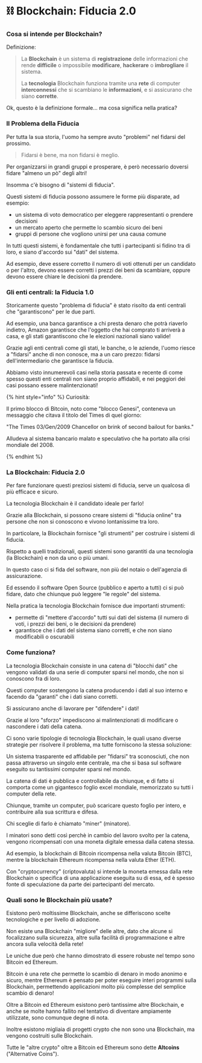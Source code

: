 # ⛓ Blockchain: Fiducia 2.0

### Cosa si intende per Blockchain?

Definizione:

> La **Blockchain** è un sistema di **registrazione** delle informazioni che rende **difficile** o impossibile **modificare**, **hackerare** o **imbrogliare** il sistema.
>
> La **tecnologia** Blockchain funziona tramite una **rete** di computer **interconnessi** che si scambiano le **informazioni**, e si assicurano che siano **corrette**.

Ok, questo è la definizione formale... ma cosa significa nella pratica?

### Il Problema della Fiducia

Per tutta la sua storia, l'uomo ha sempre avuto "problemi" nel fidarsi del prossimo. &#x20;

> Fidarsi è bene, ma non fidarsi è meglio.

Per organizzarsi in grandi gruppi e prosperare, è però necessario doversi fidare "almeno un pò" degli altri!

Insomma c'è bisogno di "sistemi di fiducia".

Questi sistemi di fiducia possono assumere le forme più disparate, ad esempio:

* un sistema di voto democratico per eleggere rappresentanti o prendere decisioni
* un mercato aperto che permette lo scambio sicuro dei beni
* gruppi di persone che vogliono unirsi per una causa comune

In tutti questi sistemi, è fondamentale che tutti i partecipanti si fidino tra di loro, e siano d'accordo sui "dati" del sistema.

Ad esempio, deve essere corretto il numero di voti ottenuti per un candidato o per l'altro, devono essere corretti i prezzi dei beni da scambiare, oppure devono essere chiare le decisioni da prendere.

### Gli enti centrali: la Fiducia 1.0

Storicamente questo "problema di fiducia" è stato risolto da enti centrali che "garantiscono" per le due parti.&#x20;

Ad esempio, una banca garantisce a chi presta denaro che potrà riaverlo indietro, Amazon garantisce che l'oggetto che hai comprato ti arriverà a casa, e gli stati garantiscono che le elezioni nazionali siano valide!

Grazie agli enti centrali come gli stati, le banche, o le aziende, l'uomo riesce a "fidarsi" anche di non conosce, ma a un caro prezzo: fidarsi dell'intermediario che garantisce la fiducia.&#x20;

Abbiamo visto innumerevoli casi nella storia passata e recente di come spesso questi enti centrali non siano proprio affidabili, e nei peggiori dei casi possano essere malintenzionati!&#x20;

{% hint style="info" %}
Curiosità:

Il primo blocco di Bitcoin, noto come "blocco Genesi", conteneva un messaggio che citava il titolo del Times di quel giorno:

"The Times 03/Gen/2009 Chancellor on brink of second bailout for banks."

Alludeva al sistema bancario malato e speculativo che ha portato alla crisi mondiale del 2008.


{% endhint %}

### La Blockchain: Fiducia 2.0

Per fare funzionare questi preziosi sistemi di fiducia, serve un qualcosa di più efficace e sicuro.&#x20;

La tecnologia Blockchain è il candidato ideale per farlo!

Grazie alla Blockchain, si possono creare sistemi di "fiducia online" tra persone che non si conoscono e vivono lontanissime tra loro.&#x20;

In particolare, la Blockchain fornisce "gli strumenti" per costruire i sistemi di fiducia.

Rispetto a quelli tradizionali, questi sistemi sono garantiti da una tecnologia (la Blockchain) e non da uno o più umani.&#x20;

In questo caso ci si fida del software, non più del notaio o dell'agenzia di assicurazione.&#x20;

Ed essendo il software Open Source (pubblico e aperto a tutti) ci si può fidare, dato che chiunque può leggere "le regole" del sistema.&#x20;

Nella pratica la tecnologia Blockchain fornisce due importanti strumenti:

* permette di "mettere d'accordo" tutti sui dati del sistema (il numero di voti, i prezzi dei beni, o le decisioni da prendere)
* garantisce che i dati del sistema siano corretti, e che non siano modificabili o oscurabili

### Come funziona?

La tecnologia Blockchain consiste in una catena di "blocchi dati" che vengono validati da una serie di computer sparsi nel mondo, che non si conoscono fra di loro.&#x20;

Questi computer sostengono la catena producendo i dati al suo interno e facendo da "garanti" che i dati siano corretti.&#x20;

Si assicurano anche di lavorare per "difendere" i dati!&#x20;

Grazie al loro "sforzo" impediscono ai malintenzionati di modificare o nascondere i dati della catena.  &#x20;

Ci sono varie tipologie di tecnologia Blockchain, le quali usano diverse strategie per risolvere il problema, ma tutte forniscono la stessa soluzione:

Un sistema trasparente ed affidabile per "fidarsi" tra sconosciuti, che non passa attraverso un singolo ente centrale, ma che si basa sul software eseguito su tantissimi computer sparsi nel mondo.&#x20;

La catena di dati è pubblica e controllabile da chiunque, e di fatto si comporta come un gigantesco foglio excel mondiale, memorizzato su tutti i computer della rete.&#x20;

Chiunque, tramite un computer, può scaricare questo foglio per intero, e contribuire alla sua scrittura e difesa.

Chi sceglie di farlo è chiamato "miner" (minatore).&#x20;

I minatori sono detti così perchè in cambio del lavoro svolto per la catena, vengono ricompensati con una moneta digitale emessa dalla catena stessa.

Ad esempio, la blockchain di Bitcoin ricompensa nella valuta Bitcoin (BTC), mentre la blockchain Ethereum ricompensa nella valuta Ether (ETH).

Con "cryptocurrency" (criptovaluta) si intende la moneta emessa dalla rete Blockchain o specifica di una applicazione eseguita su di essa, ed è spesso fonte di speculazione da parte dei partecipanti del mercato.

### Quali sono le Blockchain più usate?

Esistono però moltissime Blockchain, anche se differiscono scelte tecnologiche e per livello di adozione.

Non esiste una Blockchain "migliore" delle altre, dato che alcune si focalizzano sulla sicurezza, altre sulla facilità di programmazione e altre ancora sulla velocità della rete!

Le uniche due però che hanno dimostrato di essere robuste nel tempo sono Bitcoin ed Ethereum.

Bitcoin è una rete che permette lo scambio di denaro in modo anonimo e sicuro, mentre Ethereum è pensato per poter eseguire interi programmi sulla Blockchain, permettendo applicazioni molto più complesse del semplice scambio di denaro!

Oltre a Bitcoin ed Ethereum esistono però tantissime altre Blockchain, e anche se molte hanno fallito nel tentativo di diventare ampiamente utilizzate, sono comunque degne di nota.&#x20;

Inoltre esistono migliaia di progetti crypto che non sono una Blockchain, ma vengono costruiti sulle Blockchain.&#x20;

Tutte le "altre crypto" oltre a Bitcoin ed Ethereum sono dette **Altcoins** ("Alternative Coins").



